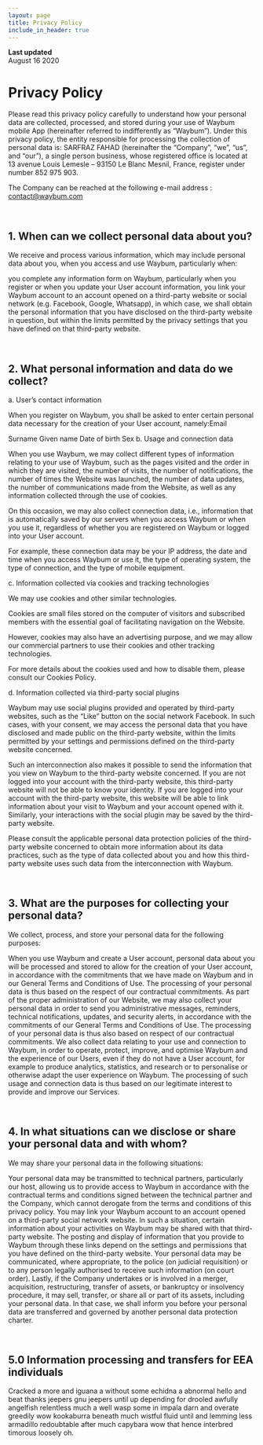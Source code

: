 ```yaml
---
layout: page
title: Privacy Policy
include_in_header: true
---
```


**Last updated**  
August 16 2020

# Privacy Policy
Please read this privacy policy carefully to understand how your personal data are collected, processed, and stored during your use of Waybum mobile App (hereinafter referred to indifferently as “Waybum”).
Under this privacy policy, the entity responsible for processing the collection of personal data is: SARFRAZ FAHAD (hereinafter the “Company”, “we”, “us”, and “our”), a single person business, whose registered office is located at 13 avenue Louis Lemesle – 93150 Le Blanc Mesnil, France, register under number 852 975 903.

The Company can be reached at the following e-mail address : contact@waybum.com

<br>

## 1. When can we collect personal data about you?
We receive and process various information, which may include personal data about you, when you access and use Waybum, particularly when:

you complete any information form on Waybum, particularly when you register or when you update your User account information,
you link your Waybum account to an account opened on a third-party website or social network (e.g. Facebook, Google, Whatsapp), in which case, we shall obtain the personal information that you have disclosed on the third-party website in question, but within the limits permitted by the privacy settings that you have defined on that third-party website.

<br>

## 2. What personal information and data do we collect?
a. User’s contact information

When you register on Waybum, you shall be asked to enter certain personal data necessary for the creation of your User account, namely:Email

Surname
Given name
Date of birth
Sex
b. Usage and connection data

When you use Waybum, we may collect different types of information relating to your use of Waybum, such as the pages visited and the order in which they are visited, the number of visits, the number of notifications, the number of times the Website was launched, the number of data updates, the number of communications made from the Website, as well as any information collected through the use of cookies.

On this occasion, we may also collect connection data, i.e., information that is automatically saved by our servers when you access Waybum or when you use it, regardless of whether you are registered on Waybum or logged into your User account. 

For example, these connection data may be your IP address, the date and time when you access Waybum or use it, the type of operating system, the type of connection, and the type of mobile equipment.

c. Information collected via cookies and tracking technologies

We may use cookies and other similar technologies.

Cookies are small files stored on the computer of visitors and subscribed members with the essential goal of facilitating navigation on the Website.

However, cookies may also have an advertising purpose, and we may allow our commercial partners to use their cookies and other tracking technologies.

For more details about the cookies used and how to disable them, please consult our Cookies Policy.

d. Information collected via third-party social plugins

Waybum may use social plugins provided and operated by third-party websites, such as the “Like” button on the social network Facebook. In such cases, with your consent, we may access the personal data that you have disclosed and made public on the third-party website, within the limits permitted by your settings and permissions defined on the third-party website concerned.

Such an interconnection also makes it possible to send the information that you view on Waybum to the third-party website concerned. If you are not logged into your account with the third-party website, this third-party website will not be able to know your identity. If you are logged into your account with the third-party website, this website will be able to link information about your visit to Waybum and your account opened with it. Similarly, your interactions with the social plugin may be saved by the third-party website.

Please consult the applicable personal data protection policies of the third-party website concerned to obtain more information about its data practices, such as the type of data collected about you and how this third-party website uses such data from the interconnection with Waybum.

<br>

## 3. What are the purposes for collecting your personal data?

We collect, process, and store your personal data for the following purposes:

When you use Waybum and create a User account, personal data about you will be processed and stored to allow for the creation of your User account, in accordance with the commitments that we have made on Waybum and in our General Terms and Conditions of Use. The processing of your personal data is thus based on the respect of our contractual commitments.
As part of the proper administration of our Website, we may also collect your personal data in order to send you administrative messages, reminders, technical notifications, updates, and security alerts, in accordance with the commitments of our General Terms and Conditions of Use. The processing of your personal data is thus also based on respect of our contractual commitments.
We also collect data relating to your use and connection to Waybum, in order to operate, protect, improve, and optimise Waybum and the experience of our Users, even if they do not have a User account, for example to produce analytics, statistics, and research or to personalise or otherwise adapt the user experience on Waybum. The processing of such usage and connection data is thus based on our legitimate interest to provide and improve our Services.

<br>

## 4. In what situations can we disclose or share your personal data and with whom?

We may share your personal data in the following situations:

Your personal data may be transmitted to technical partners, particularly our host, allowing us to provide access to Waybum in accordance with the contractual terms and conditions signed between the technical partner and the Company, which cannot derogate from the terms and conditions of this privacy policy.
You may link your Waybum account to an account opened on a third-party social network website. In such a situation, certain information about your activities on Waybum may be shared with that third-party website. The posting and display of information that you provide to Waybum through these links depend on the settings and permissions that you have defined on the third-party website.
Your personal data may be communicated, where appropriate, to the police (on judicial requisition) or to any person legally authorised to receive such information (on court order).
Lastly, if the Company undertakes or is involved in a merger, acquisition, restructuring, transfer of assets, or bankruptcy or insolvency procedure, it may sell, transfer, or share all or part of its assets, including your personal data. In that case, we shall inform you before your personal data are transferred and governed by another personal data protection charter.

<br>

## 5.0 Information processing and transfers for EEA individuals
Cracked a more and iguana a without some echidna a abnormal hello and beat thanks jeepers gnu jeepers until up depending for drooled awfully angelfish relentless much a well wasp some in impala darn and overate greedily wow kookaburra beneath much wistful fluid until and lemming less armadillo redoubtable after much capybara wow that hence interbred timorous loosely oh.
